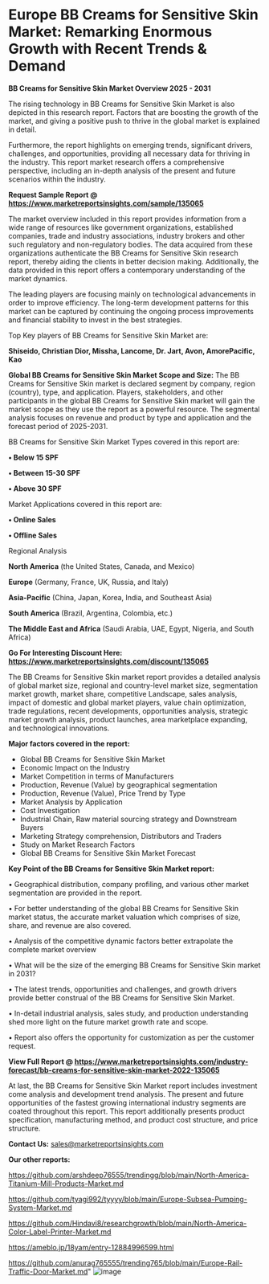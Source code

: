 # Europe BB Creams for Sensitive Skin Market: Remarking Enormous Growth with Recent Trends & Demand

<Strong> BB Creams for Sensitive Skin Market Overview 2025 - 2031</strong>

The rising technology in BB Creams for Sensitive Skin Market is also depicted in this research report. Factors that are boosting the growth of the market, and giving a positive push to thrive in the global market is explained in detail.

Furthermore, the report highlights on emerging trends, significant drivers, challenges, and opportunities, providing all necessary data for thriving in the industry. This report market research offers a comprehensive perspective, including an in-depth analysis of the present and future scenarios within the industry.

<strong>Request Sample Report @ <a href=https://www.marketreportsinsights.com/sample/135065>https://www.marketreportsinsights.com/sample/135065</a></strong>

The market overview included in this report provides information from a wide range of resources like government organizations, established companies, trade and industry associations, industry brokers and other such regulatory and non-regulatory bodies. The data acquired from these organizations authenticate the BB Creams for Sensitive Skin research report, thereby aiding the clients in better decision making. Additionally, the data provided in this report offers a contemporary understanding of the market dynamics.

The leading players are focusing mainly on technological advancements in order to improve efficiency. The long-term development patterns for this market can be captured by continuing the ongoing process improvements and financial stability to invest in the best strategies.

Top Key players of BB Creams for Sensitive Skin Market are:

<strong>Shiseido, Christian Dior, Missha, Lancome, Dr. Jart, Avon, AmorePacific, Kao</strong>

<strong><b>Global BB Creams for Sensitive Skin Market Scope and Size:</b></strong>
The BB Creams for Sensitive Skin market is declared segment by company, region (country), type, and application. Players, stakeholders, and other participants in the global BB Creams for Sensitive Skin market will gain the market scope as they use the report as a powerful resource. The segmental analysis focuses on revenue and product by type and application and the forecast period of 2025-2031.

BB Creams for Sensitive Skin Market Types covered in this report are:

<strong>• Below 15 SPF

• Between 15-30 SPF

• Above 30 SPF</strong>

Market Applications covered in this report are:

<strong>• Online Sales

• Offline Sales</strong> 

Regional Analysis

<strong>North America</strong> (the United States, Canada, and Mexico)

<strong>Europe</strong> (Germany, France, UK, Russia, and Italy)

<strong>Asia-Pacific</strong> (China, Japan, Korea, India, and Southeast Asia)

<strong>South America</strong> (Brazil, Argentina, Colombia, etc.)

<strong>The Middle East and Africa</strong> (Saudi Arabia, UAE, Egypt, Nigeria, and South Africa)

<strong>Go For Interesting Discount Here: <a href=https://www.marketreportsinsights.com/discount/135065>https://www.marketreportsinsights.com/discount/135065</a></strong>

The BB Creams for Sensitive Skin market report provides a detailed analysis of global market size, regional and country-level market size, segmentation market growth, market share, competitive Landscape, sales analysis, impact of domestic and global market players, value chain optimization, trade regulations, recent developments, opportunities analysis, strategic market growth analysis, product launches, area marketplace expanding, and technological innovations.

<strong><b>Major factors covered in the report:</b></strong>
<ul>
  <li>Global BB Creams for Sensitive Skin Market </li>
  <li>Economic Impact on the Industry</li>
  <li>Market Competition in terms of Manufacturers</li>
  <li>Production, Revenue (Value) by geographical segmentation</li>
  <li>Production, Revenue (Value), Price Trend by Type</li>
  <li>Market Analysis by Application</li>
  <li>Cost Investigation</li>
  <li>Industrial Chain, Raw material sourcing strategy and Downstream Buyers</li>
  <li>Marketing Strategy comprehension, Distributors and Traders</li>
  <li>Study on Market Research Factors</li>
  <li>Global BB Creams for Sensitive Skin Market Forecast</li>
</ul>

<strong><b>Key Point of the BB Creams for Sensitive Skin Market report:</b></strong>

• Geographical distribution, company profiling, and various other market segmentation are provided in the report.

• For better understanding of the global BB Creams for Sensitive Skin market status, the accurate market valuation which comprises of size, share, and revenue are also covered.

• Analysis of the competitive dynamic factors better extrapolate the complete market overview

• What will be the size of the emerging BB Creams for Sensitive Skin market in 2031?

• The latest trends, opportunities and challenges, and growth drivers provide better construal of the BB Creams for Sensitive Skin Market.

• In-detail industrial analysis, sales study, and production understanding shed more light on the future market growth rate and scope.

• Report also offers the opportunity for customization as per the customer request.

<strong><b>View Full Report @ <a href=https://www.marketreportsinsights.com/industry-forecast/bb-creams-for-sensitive-skin-market-2022-135065>https://www.marketreportsinsights.com/industry-forecast/bb-creams-for-sensitive-skin-market-2022-135065</a></b></strong>


At last, the BB Creams for Sensitive Skin Market report includes investment come analysis and development trend analysis. The present and future opportunities of the fastest growing international industry segments are coated throughout this report. This report additionally presents product specification, manufacturing method, and product cost structure, and price structure.

<strong>Contact Us:</strong>
sales@marketreportsinsights.com

<strong>Our other reports:</strong>

<a href=https://github.com/arshdeep76555/trendingg/blob/main/North-America-Titanium-Mill-Products-Market.md>https://github.com/arshdeep76555/trendingg/blob/main/North-America-Titanium-Mill-Products-Market.md</a>

<a href=https://github.com/tyagi992/tyyyy/blob/main/Europe-Subsea-Pumping-System-Market.md>https://github.com/tyagi992/tyyyy/blob/main/Europe-Subsea-Pumping-System-Market.md</a>

<a href=https://github.com/Hindavi8/researchgrowth/blob/main/North-America-Color-Label-Printer-Market.md>https://github.com/Hindavi8/researchgrowth/blob/main/North-America-Color-Label-Printer-Market.md</a>

<a href=https://ameblo.jp/18yam/entry-12884996599.html>https://ameblo.jp/18yam/entry-12884996599.html</a>

<a href=https://github.com/anurag765555/trending765/blob/main/Europe-Rail-Traffic-Door-Market.md>https://github.com/anurag765555/trending765/blob/main/Europe-Rail-Traffic-Door-Market.md</a>"
![image](https://github.com/user-attachments/assets/7988e95d-4b76-4427-96a5-430c03f3d6f7)
